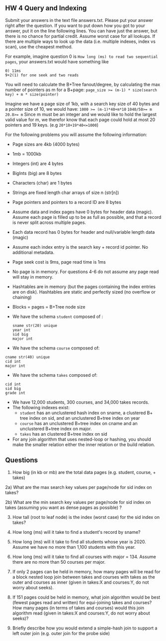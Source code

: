 ## HW 4 Query and Indexing

Submit your answers in the text file answers.txt. Please put your answer right after the question. If you want to put down how you got to your answer, put it on the line following lines. You can have just the answer,
but there is no chance for partial credit. Assume worst case for all lookups.
If there are multiple ways to look up the data (i.e. multiple indexes, index vs scan), use the cheapest method.

For example, imagine question 0 is ```How long (ms) to read two sequential pages```, your answers.txt would have something like

```
0) 11ms
9+2(1) for one seek and two reads
```

You will need to calculate the B+Tree fanout/degree, by calculating the max number of pointers as m for a B+page:
`page_size >= (m-1) * size(search key) + m * size(pointer)`

Imagine we have a page size of 1kb, with a search key size of 40 bytes and a pointer size of 10, we would have:
`1000 >= (m-1)*40+m*10`
`1040/50>= m`
`20.8>= m`
Since m must be an integer and we would like to hold the largest valid value for m, we therefor know that each page could hold at most 20 pointers and 19 keys.
(e.g  `20*10+19*40<=1000`)

For the following problems you will assume the following
information:

- Page sizes are 4kb (4000 bytes)
- 1mb = 1000kb
- Integers (int) are 4 bytes
- BigInts (big) are 8 bytes
- Characters (char) are 1 bytes
- Strings are fixed length char arrays of size n (str[n])
- Page pointers and pointers to a record ID are 8 bytes
- Assume data and index pages have 0 bytes for header data (magic). Assume
each page is filled up to be as full as possible, and that a record is never split across multiple pages.
- Each data record has 0 bytes for header and null/variable length data (magic)
- Assume each index entry is the search key + record id pointer. No additional metadata.
- Page seek cost is 9ms, page read time is 1ms
- No page is in memory. For questions 4-6 do not assume any page read will stay in memory.
- Hashtables are in memory (but the pages containing the index entries are on disk). Hashtables are static and perfectly sized (no overflow or chaining)
- Blocks = pages = B+Tree node size
- We have the schema `student` composed of :
  ```
  sname str(20) unique
  year int
  sid big
  major int
  ```
  
- We have the schema `course` composed of:
 ```
 cname str(40) unique
 cid int
 major int
 ```

- We have the schema `takes` composed of:
 ```
 cid int
 sid big
 grade int
 ```

- We have 12,000 students, 300 courses, and 34,000 takes records.
- The following indexes exist:
  - `student` has an unclustered hash index on sname, a clustered B+ tree index on sid, and an unclustered B+tree index on year  
  - `course` has an unclustered B+tree index on cname and an unclustered B+tree index on major.
  - `takes` has an clustered B+tree index on sid
- For any join algorithm that uses nested-loop or hashing, you should make the smaller relation either the inner relation or the build relation.

## Questions

1) How big (in kb or mb) are the total data pages (e.g. student, course, + takes)

2a) What are the max search key values per page/node for sid index on takes?

2b) What are the min search key values per page/node  for sid index on takes (assuming you want as dense pages as possible) ?

3) How tall (root to leaf node) is the index (worst case) for the sid index on takes?

4) How long (ms) will it take to find a student's record by sname?

5) How long (ms) will it take to find all students whose year is 2020. Assume we have no more than 1,100 students with this year.

6) How long (ms) will it take to find all courses with major = 134. Assume there are no more than 50 courses per major.  

7) If only 2 pages can be held in memory, how many pages will be read for a block nested loop join between takes and courses with takes as the outer and courses as inner (given in takes:X and courses:Y, do not worry about seeks). 

8) If 151 pages could be held in memory, what join algorithm would be best (fewest pages read and written) for equi-joining takes and courses? How many pages (in terms of takes and courses) would this join algorithm read (given in takes:X and courses:Y, do not worry about seeks)? 

9) Briefly describe how you would extend a simple-hash join to support a left outer join (e.g. outer join for the probe side)

